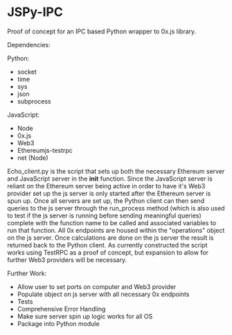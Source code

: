 # JSPy-IPC

Proof of concept for an IPC based Python wrapper to 0x.js library.

Dependencies:

Python:
- socket
- time
- sys
- json
- subprocess
    
JavaScript:
- Node
- 0x.js
- Web3
- Ethereumjs-testrpc
- net (Node)

Echo_client.py is the script that sets up both the necessary Ethereum server and JavaScript server in the __init__ function. Since the 
JavaScript server is reliant on the Ethereum server being active in order to have it's Web3 provider set up the js server is only started 
after the Ethereum server is spun up. Once all servers are set up, the Python client can then send queries to the js server through the 
run_process method (which is also used to test if the js server is running before sending meaningful queries) complete with the function 
name to be called and associated variables to run that function. All 0x endpoints are housed within the "operations" object on the js 
server. Once calculations are done on the js server the result is returned back to the Python client. As currently constructed the script 
works using TestRPC as a proof of concept, but expansion to allow for further Web3 providers will be necessary. 

Further Work:
- Allow user to set ports on computer and Web3 provider
- Populate object on js server with all necessary 0x endpoints
- Tests
- Comprehensive Error Handling
- Make sure server spin up logic works for all OS
- Package into Python module
  
  

